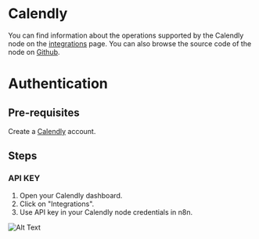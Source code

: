 # Calendly
You can find information about the operations supported by the Calendly node on the [integrations](https://n8n.io/integrations/n8n-nodes-base.calendlyTrigger) page. You can also browse the source code of the node on [Github](https://github.com/n8n-io/n8n/tree/master/packages/nodes-base/nodes/Calendly).

# Authentication

## Pre-requisites

Create a [Calendly](https://www.calendly.com/) account.

## Steps

### API KEY

1. Open your Calendly dashboard.
2. Click on "Integrations".
3. Use API key in your Calendly node credentials in n8n.


![Alt Text](https://i.imgur.com/eqDS6Z8.gif) 



